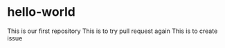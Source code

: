 # hello-world
This is our first repository
This is to try pull request again
This is to create issue
